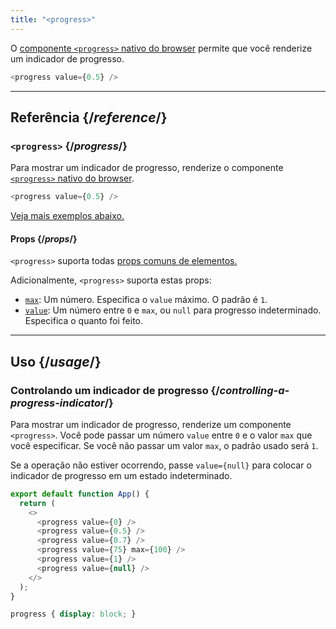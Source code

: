 ```yaml
---
title: "<progress>"
---
```


<Intro>

O  [componente `<progress>` nativo do browser](https://developer.mozilla.org/en-US/docs/Web/HTML/Element/progress) permite que você renderize um indicador de progresso.

```js
<progress value={0.5} />
```

</Intro>

<InlineToc />

---

## Referência {/*reference*/}

### `<progress>` {/*progress*/}

Para mostrar um indicador de progresso, renderize o componente [`<progress>` nativo do browser](https://developer.mozilla.org/pt-br/docs/Web/HTML/Element/progress).

```js
<progress value={0.5} />
```

[Veja mais exemplos abaixo.](#usage)

#### Props {/*props*/}

`<progress>` suporta todas [props comuns de elementos.](/reference/react-dom/components/common#props)

Adicionalmente, `<progress>` suporta estas props:

* [`max`](https://developer.mozilla.org/pt-br/docs/Web/HTML/Element/progress#attr-max): Um número. Especifica o `value` máximo. O padrão é `1`.
* [`value`](https://developer.mozilla.org/pt-br/docs/Web/HTML/Element/progress#attr-value): Um número entre `0` e `max`, ou `null` para progresso indeterminado. Especifica o quanto foi feito.

---

## Uso {/*usage*/}

### Controlando um indicador de progresso {/*controlling-a-progress-indicator*/}

Para mostrar um indicador de progresso, renderize um componente `<progress>`. Você pode passar um número `value` entre `0` e o valor `max` que você especificar. Se você não passar um valor `max`, o padrão usado será `1`.

Se a operação não estiver ocorrendo, passe `value={null}` para colocar o indicador de progresso em um estado indeterminado.

<Sandpack>

```js
export default function App() {
  return (
    <>
      <progress value={0} />
      <progress value={0.5} />
      <progress value={0.7} />
      <progress value={75} max={100} />
      <progress value={1} />
      <progress value={null} />
    </>
  );
}
```

```css
progress { display: block; }
```

</Sandpack>
